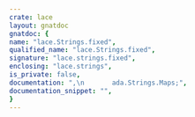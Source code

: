 ```yaml
---
crate: lace
layout: gnatdoc
gnatdoc: {
name: "lace.Strings.fixed",
qualified_name: "lace.Strings.fixed",
signature: "lace.strings.fixed",
enclosing: "lace.strings",
is_private: false,
documentation: ",\n       ada.Strings.Maps;",
documentation_snippet: "",
}
---
```

